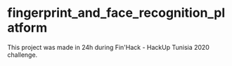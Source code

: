 # fingerprint_and_face_recognition_platform
This project was made in 24h during Fin'Hack - HackUp Tunisia 2020 challenge.
